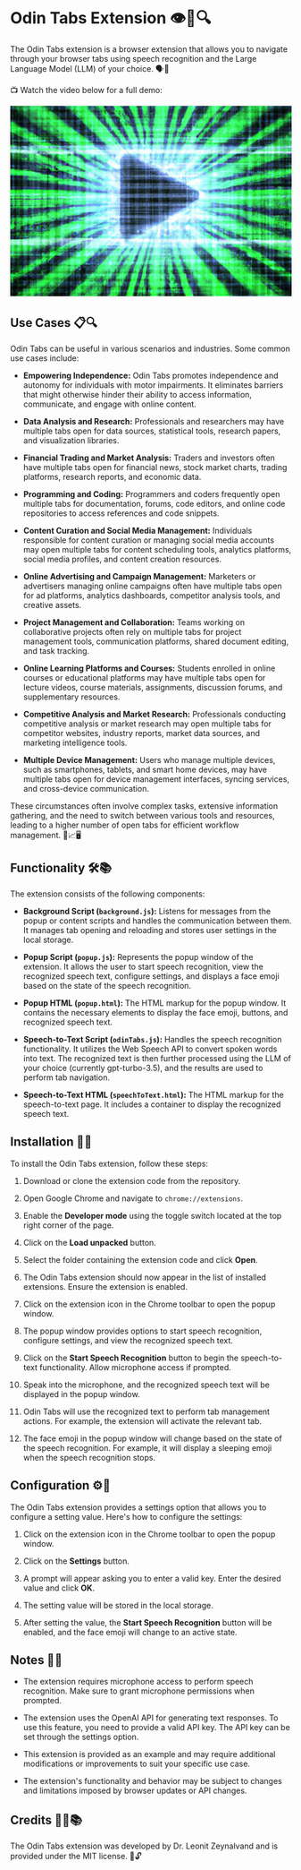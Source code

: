 # Odin Tabs Extension 👁️🎤🔍

The Odin Tabs extension is a browser extension that allows you to navigate through your browser tabs using speech recognition and the Large Language Model (LLM) of your choice. 🗣️💬

📺 Watch the video below for a full demo:

[![Demo Video](img/play.png)](https://www.youtube.com/watch?v=2lvl9aD4VXw)

## Use Cases 📋🔍

Odin Tabs can be useful in various scenarios and industries. Some common use cases include:
- **Empowering Independence:** Odin Tabs promotes independence and autonomy for individuals with motor impairments. It eliminates barriers that might otherwise hinder their ability to access information, communicate, and engage with online content.

- **Data Analysis and Research:** Professionals and researchers may have multiple tabs open for data sources, statistical tools, research papers, and visualization libraries.

- **Financial Trading and Market Analysis:** Traders and investors often have multiple tabs open for financial news, stock market charts, trading platforms, research reports, and economic data.

- **Programming and Coding:** Programmers and coders frequently open multiple tabs for documentation, forums, code editors, and online code repositories to access references and code snippets.

- **Content Curation and Social Media Management:** Individuals responsible for content curation or managing social media accounts may open multiple tabs for content scheduling tools, analytics platforms, social media profiles, and content creation resources.

- **Online Advertising and Campaign Management:** Marketers or advertisers managing online campaigns often have multiple tabs open for ad platforms, analytics dashboards, competitor analysis tools, and creative assets.

- **Project Management and Collaboration:** Teams working on collaborative projects often rely on multiple tabs for project management tools, communication platforms, shared document editing, and task tracking.

- **Online Learning Platforms and Courses:** Students enrolled in online courses or educational platforms may have multiple tabs open for lecture videos, course materials, assignments, discussion forums, and supplementary resources.

- **Competitive Analysis and Market Research:** Professionals conducting competitive analysis or market research may open multiple tabs for competitor websites, industry reports, market data sources, and marketing intelligence tools.

- **Multiple Device Management:** Users who manage multiple devices, such as smartphones, tablets, and smart home devices, may have multiple tabs open for device management interfaces, syncing services, and cross-device communication.

These circumstances often involve complex tasks, extensive information gathering, and the need to switch between various tools and resources, leading to a higher number of open tabs for efficient workflow management. 💼📈🖥️

## Functionality 🛠️📚

The extension consists of the following components:

- **Background Script (`background.js`):** Listens for messages from the popup or content scripts and handles the communication between them. It manages tab opening and reloading and stores user settings in the local storage.

- **Popup Script (`popup.js`):** Represents the popup window of the extension. It allows the user to start speech recognition, view the recognized speech text, configure settings, and displays a face emoji based on the state of the speech recognition.

- **Popup HTML (`popup.html`):** The HTML markup for the popup window. It contains the necessary elements to display the face emoji, buttons, and recognized speech text.

- **Speech-to-Text Script (`odinTabs.js`):** Handles the speech recognition functionality. It utilizes the Web Speech API to convert spoken words into text. The recognized text is then further processed using the LLM of your choice (currently gpt-turbo-3.5), and the results are used to perform tab navigation.

- **Speech-to-Text HTML (`speechToText.html`):** The HTML markup for the speech-to-text page. It includes a container to display the recognized speech text.

## Installation 🚀🔧

To install the Odin Tabs extension, follow these steps:

1. Download or clone the extension code from the repository.

2. Open Google Chrome and navigate to `chrome://extensions`.

3. Enable the **Developer mode** using the toggle switch located at the top right corner of the page.

4. Click on the **Load unpacked** button.

5. Select the folder containing the extension code and click **Open**.

6. The Odin Tabs extension should now appear in the list of installed extensions. Ensure the extension is enabled.

7. Click on the extension icon in the Chrome toolbar to open the popup window.

8. The popup window provides options to start speech recognition, configure settings, and view the recognized speech text.

9. Click on the **Start Speech Recognition** button to begin the speech-to-text functionality. Allow microphone access if prompted.

10. Speak into the microphone, and the recognized speech text will be displayed in the popup window.

11. Odin Tabs will use the recognized text to perform tab management actions. For example, the extension will activate the relevant tab.

12. The face emoji in the popup window will change based on the state of the speech recognition. For example, it will display a sleeping emoji when the speech recognition stops.

## Configuration ⚙️🔧

The Odin Tabs extension provides a settings option that allows you to configure a setting value. Here's how to configure the settings:

1. Click on the extension icon in the Chrome toolbar to open the popup window.

2. Click on the **Settings** button.

3. A prompt will appear asking you to enter a valid key. Enter the desired value and click **OK**.

4. The setting value will be stored in the local storage.

5. After setting the value, the **Start Speech Recognition** button will be enabled, and the face emoji will change to an active state.

## Notes 📝🚀

- The extension requires microphone access to perform speech recognition. Make sure to grant microphone permissions when prompted.

- The extension uses the OpenAI API for generating text responses. To use this feature, you need to provide a valid API key. The API key can be set through the settings option.

- This extension is provided as an example and may require additional modifications or improvements to suit your specific use case.

- The extension's functionality and behavior may be subject to changes and limitations imposed by browser updates or API changes.

## Credits 👨‍💻📚

The Odin Tabs extension was developed by Dr. Leonit Zeynalvand and is provided under the MIT license. 📜🔓
